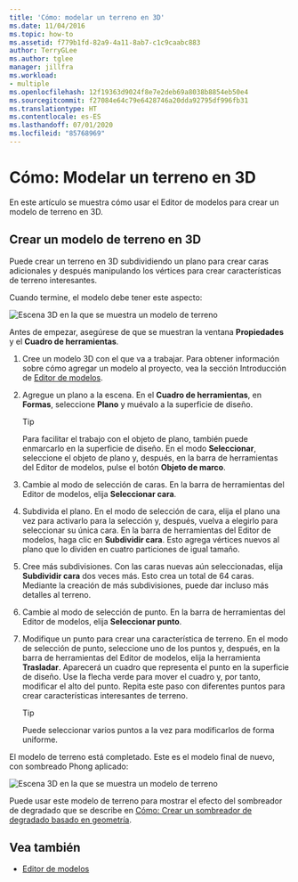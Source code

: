 ```yaml
---
title: 'Cómo: modelar un terreno en 3D'
ms.date: 11/04/2016
ms.topic: how-to
ms.assetid: f779b1fd-82a9-4a11-8ab7-c1c9caabc883
author: TerryGLee
ms.author: tglee
manager: jillfra
ms.workload:
- multiple
ms.openlocfilehash: 12f19363d9024f8e7e2deb69a8038b8854eb50e4
ms.sourcegitcommit: f27084e64c79e6428746a20dda92795df996fb31
ms.translationtype: HT
ms.contentlocale: es-ES
ms.lasthandoff: 07/01/2020
ms.locfileid: "85768969"
---
```

# <a name="how-to-model-3d-terrain"></a>Cómo: Modelar un terreno en 3D

En este artículo se muestra cómo usar el Editor de modelos para crear un modelo de terreno en 3D.

## <a name="create-a-3d-terrain-model"></a>Crear un modelo de terreno en 3D

Puede crear un terreno en 3D subdividiendo un plano para crear caras adicionales y después manipulando los vértices para crear características de terreno interesantes.

Cuando termine, el modelo debe tener este aspecto:

![Escena 3D en la que se muestra un modelo de terreno](../designers/media/digit-terrain-model.png)

Antes de empezar, asegúrese de que se muestran la ventana **Propiedades** y el **Cuadro de herramientas**.

1. Cree un modelo 3D con el que va a trabajar. Para obtener información sobre cómo agregar un modelo al proyecto, vea la sección Introducción de [Editor de modelos](../designers/model-editor.md).

2. Agregue un plano a la escena. En el **Cuadro de herramientas**, en **Formas**, seleccione **Plano** y muévalo a la superficie de diseño.

    > [!TIP]
    > Para facilitar el trabajo con el objeto de plano, también puede enmarcarlo en la superficie de diseño. En el modo **Seleccionar**, seleccione el objeto de plano y, después, en la barra de herramientas del Editor de modelos, pulse el botón **Objeto de marco**.

3. Cambie al modo de selección de caras. En la barra de herramientas del Editor de modelos, elija **Seleccionar cara**.

4. Subdivida el plano. En el modo de selección de cara, elija el plano una vez para activarlo para la selección y, después, vuelva a elegirlo para seleccionar su única cara. En la barra de herramientas del Editor de modelos, haga clic en **Subdividir cara**. Esto agrega vértices nuevos al plano que lo dividen en cuatro particiones de igual tamaño.

5. Cree más subdivisiones. Con las caras nuevas aún seleccionadas, elija **Subdividir cara** dos veces más. Esto crea un total de 64 caras. Mediante la creación de más subdivisiones, puede dar incluso más detalles al terreno.

6. Cambie al modo de selección de punto. En la barra de herramientas del Editor de modelos, elija **Seleccionar punto**.

7. Modifique un punto para crear una característica de terreno. En el modo de selección de punto, seleccione uno de los puntos y, después, en la barra de herramientas del Editor de modelos, elija la herramienta **Trasladar**. Aparecerá un cuadro que representa el punto en la superficie de diseño. Use la flecha verde para mover el cuadro y, por tanto, modificar el alto del punto. Repita este paso con diferentes puntos para crear características interesantes de terreno.

    > [!TIP]
    > Puede seleccionar varios puntos a la vez para modificarlos de forma uniforme.

El modelo de terreno está completado. Este es el modelo final de nuevo, con sombreado Phong aplicado:

![Escena 3D en la que se muestra un modelo de terreno](../designers/media/digit-terrain-model.png)

Puede usar este modelo de terreno para mostrar el efecto del sombreador de degradado que se describe en [Cómo: Crear un sombreador de degradado basado en geometría](../designers/how-to-create-a-geometry-based-gradient-shader.md).

## <a name="see-also"></a>Vea también

- [Editor de modelos](../designers/model-editor.md)
